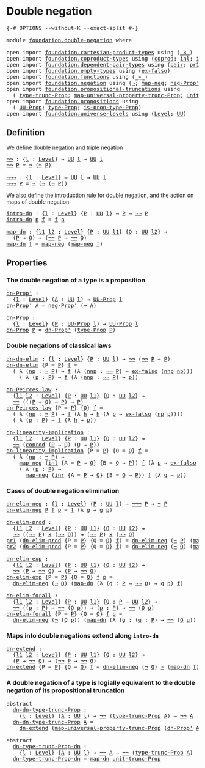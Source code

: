 # Double negation

<pre class="Agda"><a id="28" class="Symbol">{-#</a> <a id="32" class="Keyword">OPTIONS</a> <a id="40" class="Pragma">--without-K</a> <a id="52" class="Pragma">--exact-split</a> <a id="66" class="Symbol">#-}</a>

<a id="71" class="Keyword">module</a> <a id="78" href="foundation.double-negation.html" class="Module">foundation.double-negation</a> <a id="105" class="Keyword">where</a>

<a id="112" class="Keyword">open</a> <a id="117" class="Keyword">import</a> <a id="124" href="foundation.cartesian-product-types.html" class="Module">foundation.cartesian-product-types</a> <a id="159" class="Keyword">using</a> <a id="165" class="Symbol">(</a><a id="166" href="foundation-core.cartesian-product-types.html#577" class="Function Operator">_×_</a><a id="169" class="Symbol">)</a>
<a id="171" class="Keyword">open</a> <a id="176" class="Keyword">import</a> <a id="183" href="foundation.coproduct-types.html" class="Module">foundation.coproduct-types</a> <a id="210" class="Keyword">using</a> <a id="216" class="Symbol">(</a><a id="217" href="foundation.coproduct-types.html#1168" class="Datatype">coprod</a><a id="223" class="Symbol">;</a> <a id="225" href="foundation.coproduct-types.html#1239" class="InductiveConstructor">inl</a><a id="228" class="Symbol">;</a> <a id="230" href="foundation.coproduct-types.html#1262" class="InductiveConstructor">inr</a><a id="233" class="Symbol">)</a>
<a id="235" class="Keyword">open</a> <a id="240" class="Keyword">import</a> <a id="247" href="foundation.dependent-pair-types.html" class="Module">foundation.dependent-pair-types</a> <a id="279" class="Keyword">using</a> <a id="285" class="Symbol">(</a><a id="286" href="foundation-core.dependent-pair-types.html#575" class="InductiveConstructor">pair</a><a id="290" class="Symbol">;</a> <a id="292" href="foundation-core.dependent-pair-types.html#592" class="Field">pr1</a><a id="295" class="Symbol">;</a> <a id="297" href="foundation-core.dependent-pair-types.html#604" class="Field">pr2</a><a id="300" class="Symbol">)</a>
<a id="302" class="Keyword">open</a> <a id="307" class="Keyword">import</a> <a id="314" href="foundation.empty-types.html" class="Module">foundation.empty-types</a> <a id="337" class="Keyword">using</a> <a id="343" class="Symbol">(</a><a id="344" href="foundation-core.empty-types.html#1147" class="Function">ex-falso</a><a id="352" class="Symbol">)</a>
<a id="354" class="Keyword">open</a> <a id="359" class="Keyword">import</a> <a id="366" href="foundation.functions.html" class="Module">foundation.functions</a> <a id="387" class="Keyword">using</a> <a id="393" class="Symbol">(</a><a id="394" href="foundation-core.functions.html#407" class="Function Operator">_∘_</a><a id="397" class="Symbol">)</a>
<a id="399" class="Keyword">open</a> <a id="404" class="Keyword">import</a> <a id="411" href="foundation.negation.html" class="Module">foundation.negation</a> <a id="431" class="Keyword">using</a> <a id="437" class="Symbol">(</a><a id="438" href="foundation-core.negation.html#452" class="Function">¬</a><a id="439" class="Symbol">;</a> <a id="441" href="foundation-core.negation.html#499" class="Function">map-neg</a><a id="448" class="Symbol">;</a> <a id="450" href="foundation.negation.html#1054" class="Function">neg-Prop&#39;</a><a id="459" class="Symbol">)</a>
<a id="461" class="Keyword">open</a> <a id="466" class="Keyword">import</a> <a id="473" href="foundation.propositional-truncations.html" class="Module">foundation.propositional-truncations</a> <a id="510" class="Keyword">using</a>
  <a id="518" class="Symbol">(</a> <a id="520" href="foundation.propositional-truncations.html#2012" class="Function">type-trunc-Prop</a><a id="535" class="Symbol">;</a> <a id="537" href="foundation.propositional-truncations.html#5222" class="Function">map-universal-property-trunc-Prop</a><a id="570" class="Symbol">;</a> <a id="572" href="foundation.propositional-truncations.html#2096" class="Function">unit-trunc-Prop</a><a id="587" class="Symbol">)</a>
<a id="589" class="Keyword">open</a> <a id="594" class="Keyword">import</a> <a id="601" href="foundation.propositions.html" class="Module">foundation.propositions</a> <a id="625" class="Keyword">using</a>
  <a id="633" class="Symbol">(</a> <a id="635" href="foundation-core.propositions.html#1322" class="Function">UU-Prop</a><a id="642" class="Symbol">;</a> <a id="644" href="foundation-core.propositions.html#1424" class="Function">type-Prop</a><a id="653" class="Symbol">;</a> <a id="655" href="foundation-core.propositions.html#1491" class="Function">is-prop-type-Prop</a><a id="672" class="Symbol">)</a>
<a id="674" class="Keyword">open</a> <a id="679" class="Keyword">import</a> <a id="686" href="foundation.universe-levels.html" class="Module">foundation.universe-levels</a> <a id="713" class="Keyword">using</a> <a id="719" class="Symbol">(</a><a id="720" href="Agda.Primitive.html#597" class="Postulate">Level</a><a id="725" class="Symbol">;</a> <a id="727" href="foundation-core.universe-levels.html#222" class="Primitive">UU</a><a id="729" class="Symbol">)</a>
</pre>
## Definition

We define double negation and triple negation

<pre class="Agda"><a id="¬¬"></a><a id="806" href="foundation.double-negation.html#806" class="Function">¬¬</a> <a id="809" class="Symbol">:</a> <a id="811" class="Symbol">{</a><a id="812" href="foundation.double-negation.html#812" class="Bound">l</a> <a id="814" class="Symbol">:</a> <a id="816" href="Agda.Primitive.html#597" class="Postulate">Level</a><a id="821" class="Symbol">}</a> <a id="823" class="Symbol">→</a> <a id="825" href="foundation-core.universe-levels.html#222" class="Primitive">UU</a> <a id="828" href="foundation.double-negation.html#812" class="Bound">l</a> <a id="830" class="Symbol">→</a> <a id="832" href="foundation-core.universe-levels.html#222" class="Primitive">UU</a> <a id="835" href="foundation.double-negation.html#812" class="Bound">l</a>
<a id="837" href="foundation.double-negation.html#806" class="Function">¬¬</a> <a id="840" href="foundation.double-negation.html#840" class="Bound">P</a> <a id="842" class="Symbol">=</a> <a id="844" href="foundation-core.negation.html#452" class="Function">¬</a> <a id="846" class="Symbol">(</a><a id="847" href="foundation-core.negation.html#452" class="Function">¬</a> <a id="849" href="foundation.double-negation.html#840" class="Bound">P</a><a id="850" class="Symbol">)</a>

<a id="¬¬¬"></a><a id="853" href="foundation.double-negation.html#853" class="Function">¬¬¬</a> <a id="857" class="Symbol">:</a> <a id="859" class="Symbol">{</a><a id="860" href="foundation.double-negation.html#860" class="Bound">l</a> <a id="862" class="Symbol">:</a> <a id="864" href="Agda.Primitive.html#597" class="Postulate">Level</a><a id="869" class="Symbol">}</a> <a id="871" class="Symbol">→</a> <a id="873" href="foundation-core.universe-levels.html#222" class="Primitive">UU</a> <a id="876" href="foundation.double-negation.html#860" class="Bound">l</a> <a id="878" class="Symbol">→</a> <a id="880" href="foundation-core.universe-levels.html#222" class="Primitive">UU</a> <a id="883" href="foundation.double-negation.html#860" class="Bound">l</a>
<a id="885" href="foundation.double-negation.html#853" class="Function">¬¬¬</a> <a id="889" href="foundation.double-negation.html#889" class="Bound">P</a> <a id="891" class="Symbol">=</a> <a id="893" href="foundation-core.negation.html#452" class="Function">¬</a> <a id="895" class="Symbol">(</a><a id="896" href="foundation-core.negation.html#452" class="Function">¬</a> <a id="898" class="Symbol">(</a><a id="899" href="foundation-core.negation.html#452" class="Function">¬</a> <a id="901" href="foundation.double-negation.html#889" class="Bound">P</a><a id="902" class="Symbol">))</a>
</pre>
We also define the introduction rule for double negation, and the action on maps of double negation.

<pre class="Agda"><a id="intro-dn"></a><a id="1020" href="foundation.double-negation.html#1020" class="Function">intro-dn</a> <a id="1029" class="Symbol">:</a> <a id="1031" class="Symbol">{</a><a id="1032" href="foundation.double-negation.html#1032" class="Bound">l</a> <a id="1034" class="Symbol">:</a> <a id="1036" href="Agda.Primitive.html#597" class="Postulate">Level</a><a id="1041" class="Symbol">}</a> <a id="1043" class="Symbol">{</a><a id="1044" href="foundation.double-negation.html#1044" class="Bound">P</a> <a id="1046" class="Symbol">:</a> <a id="1048" href="foundation-core.universe-levels.html#222" class="Primitive">UU</a> <a id="1051" href="foundation.double-negation.html#1032" class="Bound">l</a><a id="1052" class="Symbol">}</a> <a id="1054" class="Symbol">→</a> <a id="1056" href="foundation.double-negation.html#1044" class="Bound">P</a> <a id="1058" class="Symbol">→</a> <a id="1060" href="foundation.double-negation.html#806" class="Function">¬¬</a> <a id="1063" href="foundation.double-negation.html#1044" class="Bound">P</a>
<a id="1065" href="foundation.double-negation.html#1020" class="Function">intro-dn</a> <a id="1074" href="foundation.double-negation.html#1074" class="Bound">p</a> <a id="1076" href="foundation.double-negation.html#1076" class="Bound">f</a> <a id="1078" class="Symbol">=</a> <a id="1080" href="foundation.double-negation.html#1076" class="Bound">f</a> <a id="1082" href="foundation.double-negation.html#1074" class="Bound">p</a>

<a id="map-dn"></a><a id="1085" href="foundation.double-negation.html#1085" class="Function">map-dn</a> <a id="1092" class="Symbol">:</a> <a id="1094" class="Symbol">{</a><a id="1095" href="foundation.double-negation.html#1095" class="Bound">l1</a> <a id="1098" href="foundation.double-negation.html#1098" class="Bound">l2</a> <a id="1101" class="Symbol">:</a> <a id="1103" href="Agda.Primitive.html#597" class="Postulate">Level</a><a id="1108" class="Symbol">}</a> <a id="1110" class="Symbol">{</a><a id="1111" href="foundation.double-negation.html#1111" class="Bound">P</a> <a id="1113" class="Symbol">:</a> <a id="1115" href="foundation-core.universe-levels.html#222" class="Primitive">UU</a> <a id="1118" href="foundation.double-negation.html#1095" class="Bound">l1</a><a id="1120" class="Symbol">}</a> <a id="1122" class="Symbol">{</a><a id="1123" href="foundation.double-negation.html#1123" class="Bound">Q</a> <a id="1125" class="Symbol">:</a> <a id="1127" href="foundation-core.universe-levels.html#222" class="Primitive">UU</a> <a id="1130" href="foundation.double-negation.html#1098" class="Bound">l2</a><a id="1132" class="Symbol">}</a> <a id="1134" class="Symbol">→</a>
  <a id="1138" class="Symbol">(</a><a id="1139" href="foundation.double-negation.html#1111" class="Bound">P</a> <a id="1141" class="Symbol">→</a> <a id="1143" href="foundation.double-negation.html#1123" class="Bound">Q</a><a id="1144" class="Symbol">)</a> <a id="1146" class="Symbol">→</a> <a id="1148" class="Symbol">(</a><a id="1149" href="foundation.double-negation.html#806" class="Function">¬¬</a> <a id="1152" href="foundation.double-negation.html#1111" class="Bound">P</a> <a id="1154" class="Symbol">→</a> <a id="1156" href="foundation.double-negation.html#806" class="Function">¬¬</a> <a id="1159" href="foundation.double-negation.html#1123" class="Bound">Q</a><a id="1160" class="Symbol">)</a>
<a id="1162" href="foundation.double-negation.html#1085" class="Function">map-dn</a> <a id="1169" href="foundation.double-negation.html#1169" class="Bound">f</a> <a id="1171" class="Symbol">=</a> <a id="1173" href="foundation-core.negation.html#499" class="Function">map-neg</a> <a id="1181" class="Symbol">(</a><a id="1182" href="foundation-core.negation.html#499" class="Function">map-neg</a> <a id="1190" href="foundation.double-negation.html#1169" class="Bound">f</a><a id="1191" class="Symbol">)</a>
</pre>
## Properties

### The double negation of a type is a proposition

<pre class="Agda"><a id="dn-Prop&#39;"></a><a id="1273" href="foundation.double-negation.html#1273" class="Function">dn-Prop&#39;</a> <a id="1282" class="Symbol">:</a>
  <a id="1286" class="Symbol">{</a><a id="1287" href="foundation.double-negation.html#1287" class="Bound">l</a> <a id="1289" class="Symbol">:</a> <a id="1291" href="Agda.Primitive.html#597" class="Postulate">Level</a><a id="1296" class="Symbol">}</a> <a id="1298" class="Symbol">(</a><a id="1299" href="foundation.double-negation.html#1299" class="Bound">A</a> <a id="1301" class="Symbol">:</a> <a id="1303" href="foundation-core.universe-levels.html#222" class="Primitive">UU</a> <a id="1306" href="foundation.double-negation.html#1287" class="Bound">l</a><a id="1307" class="Symbol">)</a> <a id="1309" class="Symbol">→</a> <a id="1311" href="foundation-core.propositions.html#1322" class="Function">UU-Prop</a> <a id="1319" href="foundation.double-negation.html#1287" class="Bound">l</a>
<a id="1321" href="foundation.double-negation.html#1273" class="Function">dn-Prop&#39;</a> <a id="1330" href="foundation.double-negation.html#1330" class="Bound">A</a> <a id="1332" class="Symbol">=</a> <a id="1334" href="foundation.negation.html#1054" class="Function">neg-Prop&#39;</a> <a id="1344" class="Symbol">(</a><a id="1345" href="foundation-core.negation.html#452" class="Function">¬</a> <a id="1347" href="foundation.double-negation.html#1330" class="Bound">A</a><a id="1348" class="Symbol">)</a>

<a id="dn-Prop"></a><a id="1351" href="foundation.double-negation.html#1351" class="Function">dn-Prop</a> <a id="1359" class="Symbol">:</a>
  <a id="1363" class="Symbol">{</a><a id="1364" href="foundation.double-negation.html#1364" class="Bound">l</a> <a id="1366" class="Symbol">:</a> <a id="1368" href="Agda.Primitive.html#597" class="Postulate">Level</a><a id="1373" class="Symbol">}</a> <a id="1375" class="Symbol">(</a><a id="1376" href="foundation.double-negation.html#1376" class="Bound">P</a> <a id="1378" class="Symbol">:</a> <a id="1380" href="foundation-core.propositions.html#1322" class="Function">UU-Prop</a> <a id="1388" href="foundation.double-negation.html#1364" class="Bound">l</a><a id="1389" class="Symbol">)</a> <a id="1391" class="Symbol">→</a> <a id="1393" href="foundation-core.propositions.html#1322" class="Function">UU-Prop</a> <a id="1401" href="foundation.double-negation.html#1364" class="Bound">l</a>
<a id="1403" href="foundation.double-negation.html#1351" class="Function">dn-Prop</a> <a id="1411" href="foundation.double-negation.html#1411" class="Bound">P</a> <a id="1413" class="Symbol">=</a> <a id="1415" href="foundation.double-negation.html#1273" class="Function">dn-Prop&#39;</a> <a id="1424" class="Symbol">(</a><a id="1425" href="foundation-core.propositions.html#1424" class="Function">type-Prop</a> <a id="1435" href="foundation.double-negation.html#1411" class="Bound">P</a><a id="1436" class="Symbol">)</a>
</pre>
### Double negations of classical laws

<pre class="Agda"><a id="dn-dn-elim"></a><a id="1491" href="foundation.double-negation.html#1491" class="Function">dn-dn-elim</a> <a id="1502" class="Symbol">:</a> <a id="1504" class="Symbol">{</a><a id="1505" href="foundation.double-negation.html#1505" class="Bound">l</a> <a id="1507" class="Symbol">:</a> <a id="1509" href="Agda.Primitive.html#597" class="Postulate">Level</a><a id="1514" class="Symbol">}</a> <a id="1516" class="Symbol">{</a><a id="1517" href="foundation.double-negation.html#1517" class="Bound">P</a> <a id="1519" class="Symbol">:</a> <a id="1521" href="foundation-core.universe-levels.html#222" class="Primitive">UU</a> <a id="1524" href="foundation.double-negation.html#1505" class="Bound">l</a><a id="1525" class="Symbol">}</a> <a id="1527" class="Symbol">→</a> <a id="1529" href="foundation.double-negation.html#806" class="Function">¬¬</a> <a id="1532" class="Symbol">(</a><a id="1533" href="foundation.double-negation.html#806" class="Function">¬¬</a> <a id="1536" href="foundation.double-negation.html#1517" class="Bound">P</a> <a id="1538" class="Symbol">→</a> <a id="1540" href="foundation.double-negation.html#1517" class="Bound">P</a><a id="1541" class="Symbol">)</a>
<a id="1543" href="foundation.double-negation.html#1491" class="Function">dn-dn-elim</a> <a id="1554" class="Symbol">{</a><a id="1555" class="Argument">P</a> <a id="1557" class="Symbol">=</a> <a id="1559" href="foundation.double-negation.html#1559" class="Bound">P</a><a id="1560" class="Symbol">}</a> <a id="1562" href="foundation.double-negation.html#1562" class="Bound">f</a> <a id="1564" class="Symbol">=</a>
  <a id="1568" class="Symbol">(</a> <a id="1570" class="Symbol">λ</a> <a id="1572" class="Symbol">(</a><a id="1573" href="foundation.double-negation.html#1573" class="Bound">np</a> <a id="1576" class="Symbol">:</a> <a id="1578" href="foundation-core.negation.html#452" class="Function">¬</a> <a id="1580" href="foundation.double-negation.html#1559" class="Bound">P</a><a id="1581" class="Symbol">)</a> <a id="1583" class="Symbol">→</a> <a id="1585" href="foundation.double-negation.html#1562" class="Bound">f</a> <a id="1587" class="Symbol">(λ</a> <a id="1590" class="Symbol">(</a><a id="1591" href="foundation.double-negation.html#1591" class="Bound">nnp</a> <a id="1595" class="Symbol">:</a> <a id="1597" href="foundation.double-negation.html#806" class="Function">¬¬</a> <a id="1600" href="foundation.double-negation.html#1559" class="Bound">P</a><a id="1601" class="Symbol">)</a> <a id="1603" class="Symbol">→</a> <a id="1605" href="foundation-core.empty-types.html#1147" class="Function">ex-falso</a> <a id="1614" class="Symbol">(</a><a id="1615" href="foundation.double-negation.html#1591" class="Bound">nnp</a> <a id="1619" href="foundation.double-negation.html#1573" class="Bound">np</a><a id="1621" class="Symbol">)))</a>
    <a id="1629" class="Symbol">(</a> <a id="1631" class="Symbol">λ</a> <a id="1633" class="Symbol">(</a><a id="1634" href="foundation.double-negation.html#1634" class="Bound">p</a> <a id="1636" class="Symbol">:</a> <a id="1638" href="foundation.double-negation.html#1559" class="Bound">P</a><a id="1639" class="Symbol">)</a> <a id="1641" class="Symbol">→</a> <a id="1643" href="foundation.double-negation.html#1562" class="Bound">f</a> <a id="1645" class="Symbol">(λ</a> <a id="1648" class="Symbol">(</a><a id="1649" href="foundation.double-negation.html#1649" class="Bound">nnp</a> <a id="1653" class="Symbol">:</a> <a id="1655" href="foundation.double-negation.html#806" class="Function">¬¬</a> <a id="1658" href="foundation.double-negation.html#1559" class="Bound">P</a><a id="1659" class="Symbol">)</a> <a id="1661" class="Symbol">→</a> <a id="1663" href="foundation.double-negation.html#1634" class="Bound">p</a><a id="1664" class="Symbol">))</a>

<a id="dn-Peirces-law"></a><a id="1668" href="foundation.double-negation.html#1668" class="Function">dn-Peirces-law</a> <a id="1683" class="Symbol">:</a>
  <a id="1687" class="Symbol">{</a><a id="1688" href="foundation.double-negation.html#1688" class="Bound">l1</a> <a id="1691" href="foundation.double-negation.html#1691" class="Bound">l2</a> <a id="1694" class="Symbol">:</a> <a id="1696" href="Agda.Primitive.html#597" class="Postulate">Level</a><a id="1701" class="Symbol">}</a> <a id="1703" class="Symbol">{</a><a id="1704" href="foundation.double-negation.html#1704" class="Bound">P</a> <a id="1706" class="Symbol">:</a> <a id="1708" href="foundation-core.universe-levels.html#222" class="Primitive">UU</a> <a id="1711" href="foundation.double-negation.html#1688" class="Bound">l1</a><a id="1713" class="Symbol">}</a> <a id="1715" class="Symbol">{</a><a id="1716" href="foundation.double-negation.html#1716" class="Bound">Q</a> <a id="1718" class="Symbol">:</a> <a id="1720" href="foundation-core.universe-levels.html#222" class="Primitive">UU</a> <a id="1723" href="foundation.double-negation.html#1691" class="Bound">l2</a><a id="1725" class="Symbol">}</a> <a id="1727" class="Symbol">→</a>
  <a id="1731" href="foundation.double-negation.html#806" class="Function">¬¬</a> <a id="1734" class="Symbol">(((</a><a id="1737" href="foundation.double-negation.html#1704" class="Bound">P</a> <a id="1739" class="Symbol">→</a> <a id="1741" href="foundation.double-negation.html#1716" class="Bound">Q</a><a id="1742" class="Symbol">)</a> <a id="1744" class="Symbol">→</a> <a id="1746" href="foundation.double-negation.html#1704" class="Bound">P</a><a id="1747" class="Symbol">)</a> <a id="1749" class="Symbol">→</a> <a id="1751" href="foundation.double-negation.html#1704" class="Bound">P</a><a id="1752" class="Symbol">)</a>
<a id="1754" href="foundation.double-negation.html#1668" class="Function">dn-Peirces-law</a> <a id="1769" class="Symbol">{</a><a id="1770" class="Argument">P</a> <a id="1772" class="Symbol">=</a> <a id="1774" href="foundation.double-negation.html#1774" class="Bound">P</a><a id="1775" class="Symbol">}</a> <a id="1777" class="Symbol">{</a><a id="1778" href="foundation.double-negation.html#1778" class="Bound">Q</a><a id="1779" class="Symbol">}</a> <a id="1781" href="foundation.double-negation.html#1781" class="Bound">f</a> <a id="1783" class="Symbol">=</a>
  <a id="1787" class="Symbol">(</a> <a id="1789" class="Symbol">λ</a> <a id="1791" class="Symbol">(</a><a id="1792" href="foundation.double-negation.html#1792" class="Bound">np</a> <a id="1795" class="Symbol">:</a> <a id="1797" href="foundation-core.negation.html#452" class="Function">¬</a> <a id="1799" href="foundation.double-negation.html#1774" class="Bound">P</a><a id="1800" class="Symbol">)</a> <a id="1802" class="Symbol">→</a> <a id="1804" href="foundation.double-negation.html#1781" class="Bound">f</a> <a id="1806" class="Symbol">(λ</a> <a id="1809" href="foundation.double-negation.html#1809" class="Bound">h</a> <a id="1811" class="Symbol">→</a> <a id="1813" href="foundation.double-negation.html#1809" class="Bound">h</a> <a id="1815" class="Symbol">(λ</a> <a id="1818" href="foundation.double-negation.html#1818" class="Bound">p</a> <a id="1820" class="Symbol">→</a> <a id="1822" href="foundation-core.empty-types.html#1147" class="Function">ex-falso</a> <a id="1831" class="Symbol">(</a><a id="1832" href="foundation.double-negation.html#1792" class="Bound">np</a> <a id="1835" href="foundation.double-negation.html#1818" class="Bound">p</a><a id="1836" class="Symbol">))))</a>
  <a id="1843" class="Symbol">(</a> <a id="1845" class="Symbol">λ</a> <a id="1847" class="Symbol">(</a><a id="1848" href="foundation.double-negation.html#1848" class="Bound">p</a> <a id="1850" class="Symbol">:</a> <a id="1852" href="foundation.double-negation.html#1774" class="Bound">P</a><a id="1853" class="Symbol">)</a> <a id="1855" class="Symbol">→</a> <a id="1857" href="foundation.double-negation.html#1781" class="Bound">f</a> <a id="1859" class="Symbol">(λ</a> <a id="1862" href="foundation.double-negation.html#1862" class="Bound">h</a> <a id="1864" class="Symbol">→</a> <a id="1866" href="foundation.double-negation.html#1848" class="Bound">p</a><a id="1867" class="Symbol">))</a>

<a id="dn-linearity-implication"></a><a id="1871" href="foundation.double-negation.html#1871" class="Function">dn-linearity-implication</a> <a id="1896" class="Symbol">:</a>
  <a id="1900" class="Symbol">{</a><a id="1901" href="foundation.double-negation.html#1901" class="Bound">l1</a> <a id="1904" href="foundation.double-negation.html#1904" class="Bound">l2</a> <a id="1907" class="Symbol">:</a> <a id="1909" href="Agda.Primitive.html#597" class="Postulate">Level</a><a id="1914" class="Symbol">}</a> <a id="1916" class="Symbol">{</a><a id="1917" href="foundation.double-negation.html#1917" class="Bound">P</a> <a id="1919" class="Symbol">:</a> <a id="1921" href="foundation-core.universe-levels.html#222" class="Primitive">UU</a> <a id="1924" href="foundation.double-negation.html#1901" class="Bound">l1</a><a id="1926" class="Symbol">}</a> <a id="1928" class="Symbol">{</a><a id="1929" href="foundation.double-negation.html#1929" class="Bound">Q</a> <a id="1931" class="Symbol">:</a> <a id="1933" href="foundation-core.universe-levels.html#222" class="Primitive">UU</a> <a id="1936" href="foundation.double-negation.html#1904" class="Bound">l2</a><a id="1938" class="Symbol">}</a> <a id="1940" class="Symbol">→</a>
  <a id="1944" href="foundation.double-negation.html#806" class="Function">¬¬</a> <a id="1947" class="Symbol">(</a><a id="1948" href="foundation.coproduct-types.html#1168" class="Datatype">coprod</a> <a id="1955" class="Symbol">(</a><a id="1956" href="foundation.double-negation.html#1917" class="Bound">P</a> <a id="1958" class="Symbol">→</a> <a id="1960" href="foundation.double-negation.html#1929" class="Bound">Q</a><a id="1961" class="Symbol">)</a> <a id="1963" class="Symbol">(</a><a id="1964" href="foundation.double-negation.html#1929" class="Bound">Q</a> <a id="1966" class="Symbol">→</a> <a id="1968" href="foundation.double-negation.html#1917" class="Bound">P</a><a id="1969" class="Symbol">))</a>
<a id="1972" href="foundation.double-negation.html#1871" class="Function">dn-linearity-implication</a> <a id="1997" class="Symbol">{</a><a id="1998" class="Argument">P</a> <a id="2000" class="Symbol">=</a> <a id="2002" href="foundation.double-negation.html#2002" class="Bound">P</a><a id="2003" class="Symbol">}</a> <a id="2005" class="Symbol">{</a><a id="2006" class="Argument">Q</a> <a id="2008" class="Symbol">=</a> <a id="2010" href="foundation.double-negation.html#2010" class="Bound">Q</a><a id="2011" class="Symbol">}</a> <a id="2013" href="foundation.double-negation.html#2013" class="Bound">f</a> <a id="2015" class="Symbol">=</a>
  <a id="2019" class="Symbol">(</a> <a id="2021" class="Symbol">λ</a> <a id="2023" class="Symbol">(</a><a id="2024" href="foundation.double-negation.html#2024" class="Bound">np</a> <a id="2027" class="Symbol">:</a> <a id="2029" href="foundation-core.negation.html#452" class="Function">¬</a> <a id="2031" href="foundation.double-negation.html#2002" class="Bound">P</a><a id="2032" class="Symbol">)</a> <a id="2034" class="Symbol">→</a>
    <a id="2040" href="foundation-core.negation.html#499" class="Function">map-neg</a> <a id="2048" class="Symbol">(</a><a id="2049" href="foundation.coproduct-types.html#1239" class="InductiveConstructor">inl</a> <a id="2053" class="Symbol">{</a><a id="2054" class="Argument">A</a> <a id="2056" class="Symbol">=</a> <a id="2058" href="foundation.double-negation.html#2002" class="Bound">P</a> <a id="2060" class="Symbol">→</a> <a id="2062" href="foundation.double-negation.html#2010" class="Bound">Q</a><a id="2063" class="Symbol">}</a> <a id="2065" class="Symbol">{</a><a id="2066" class="Argument">B</a> <a id="2068" class="Symbol">=</a> <a id="2070" href="foundation.double-negation.html#2010" class="Bound">Q</a> <a id="2072" class="Symbol">→</a> <a id="2074" href="foundation.double-negation.html#2002" class="Bound">P</a><a id="2075" class="Symbol">})</a> <a id="2078" href="foundation.double-negation.html#2013" class="Bound">f</a> <a id="2080" class="Symbol">(λ</a> <a id="2083" href="foundation.double-negation.html#2083" class="Bound">p</a> <a id="2085" class="Symbol">→</a> <a id="2087" href="foundation-core.empty-types.html#1147" class="Function">ex-falso</a> <a id="2096" class="Symbol">(</a><a id="2097" href="foundation.double-negation.html#2024" class="Bound">np</a> <a id="2100" href="foundation.double-negation.html#2083" class="Bound">p</a><a id="2101" class="Symbol">)))</a>
    <a id="2109" class="Symbol">(</a> <a id="2111" class="Symbol">λ</a> <a id="2113" class="Symbol">(</a><a id="2114" href="foundation.double-negation.html#2114" class="Bound">p</a> <a id="2116" class="Symbol">:</a> <a id="2118" href="foundation.double-negation.html#2002" class="Bound">P</a><a id="2119" class="Symbol">)</a> <a id="2121" class="Symbol">→</a>
      <a id="2129" href="foundation-core.negation.html#499" class="Function">map-neg</a> <a id="2137" class="Symbol">(</a><a id="2138" href="foundation.coproduct-types.html#1262" class="InductiveConstructor">inr</a> <a id="2142" class="Symbol">{</a><a id="2143" class="Argument">A</a> <a id="2145" class="Symbol">=</a> <a id="2147" href="foundation.double-negation.html#2002" class="Bound">P</a> <a id="2149" class="Symbol">→</a> <a id="2151" href="foundation.double-negation.html#2010" class="Bound">Q</a><a id="2152" class="Symbol">}</a> <a id="2154" class="Symbol">{</a><a id="2155" class="Argument">B</a> <a id="2157" class="Symbol">=</a> <a id="2159" href="foundation.double-negation.html#2010" class="Bound">Q</a> <a id="2161" class="Symbol">→</a> <a id="2163" href="foundation.double-negation.html#2002" class="Bound">P</a><a id="2164" class="Symbol">})</a> <a id="2167" href="foundation.double-negation.html#2013" class="Bound">f</a> <a id="2169" class="Symbol">(λ</a> <a id="2172" href="foundation.double-negation.html#2172" class="Bound">q</a> <a id="2174" class="Symbol">→</a> <a id="2176" href="foundation.double-negation.html#2114" class="Bound">p</a><a id="2177" class="Symbol">))</a>
</pre>
### Cases of double negation elimination

<pre class="Agda"><a id="dn-elim-neg"></a><a id="2235" href="foundation.double-negation.html#2235" class="Function">dn-elim-neg</a> <a id="2247" class="Symbol">:</a> <a id="2249" class="Symbol">{</a><a id="2250" href="foundation.double-negation.html#2250" class="Bound">l</a> <a id="2252" class="Symbol">:</a> <a id="2254" href="Agda.Primitive.html#597" class="Postulate">Level</a><a id="2259" class="Symbol">}</a> <a id="2261" class="Symbol">(</a><a id="2262" href="foundation.double-negation.html#2262" class="Bound">P</a> <a id="2264" class="Symbol">:</a> <a id="2266" href="foundation-core.universe-levels.html#222" class="Primitive">UU</a> <a id="2269" href="foundation.double-negation.html#2250" class="Bound">l</a><a id="2270" class="Symbol">)</a> <a id="2272" class="Symbol">→</a> <a id="2274" href="foundation.double-negation.html#853" class="Function">¬¬¬</a> <a id="2278" href="foundation.double-negation.html#2262" class="Bound">P</a> <a id="2280" class="Symbol">→</a> <a id="2282" href="foundation-core.negation.html#452" class="Function">¬</a> <a id="2284" href="foundation.double-negation.html#2262" class="Bound">P</a>
<a id="2286" href="foundation.double-negation.html#2235" class="Function">dn-elim-neg</a> <a id="2298" href="foundation.double-negation.html#2298" class="Bound">P</a> <a id="2300" href="foundation.double-negation.html#2300" class="Bound">f</a> <a id="2302" href="foundation.double-negation.html#2302" class="Bound">p</a> <a id="2304" class="Symbol">=</a> <a id="2306" href="foundation.double-negation.html#2300" class="Bound">f</a> <a id="2308" class="Symbol">(λ</a> <a id="2311" href="foundation.double-negation.html#2311" class="Bound">g</a> <a id="2313" class="Symbol">→</a> <a id="2315" href="foundation.double-negation.html#2311" class="Bound">g</a> <a id="2317" href="foundation.double-negation.html#2302" class="Bound">p</a><a id="2318" class="Symbol">)</a>

<a id="dn-elim-prod"></a><a id="2321" href="foundation.double-negation.html#2321" class="Function">dn-elim-prod</a> <a id="2334" class="Symbol">:</a>
  <a id="2338" class="Symbol">{</a><a id="2339" href="foundation.double-negation.html#2339" class="Bound">l1</a> <a id="2342" href="foundation.double-negation.html#2342" class="Bound">l2</a> <a id="2345" class="Symbol">:</a> <a id="2347" href="Agda.Primitive.html#597" class="Postulate">Level</a><a id="2352" class="Symbol">}</a> <a id="2354" class="Symbol">{</a><a id="2355" href="foundation.double-negation.html#2355" class="Bound">P</a> <a id="2357" class="Symbol">:</a> <a id="2359" href="foundation-core.universe-levels.html#222" class="Primitive">UU</a> <a id="2362" href="foundation.double-negation.html#2339" class="Bound">l1</a><a id="2364" class="Symbol">}</a> <a id="2366" class="Symbol">{</a><a id="2367" href="foundation.double-negation.html#2367" class="Bound">Q</a> <a id="2369" class="Symbol">:</a> <a id="2371" href="foundation-core.universe-levels.html#222" class="Primitive">UU</a> <a id="2374" href="foundation.double-negation.html#2342" class="Bound">l2</a><a id="2376" class="Symbol">}</a> <a id="2378" class="Symbol">→</a>
  <a id="2382" href="foundation.double-negation.html#806" class="Function">¬¬</a> <a id="2385" class="Symbol">((</a><a id="2387" href="foundation.double-negation.html#806" class="Function">¬¬</a> <a id="2390" href="foundation.double-negation.html#2355" class="Bound">P</a><a id="2391" class="Symbol">)</a> <a id="2393" href="foundation-core.cartesian-product-types.html#577" class="Function Operator">×</a> <a id="2395" class="Symbol">(</a><a id="2396" href="foundation.double-negation.html#806" class="Function">¬¬</a> <a id="2399" href="foundation.double-negation.html#2367" class="Bound">Q</a><a id="2400" class="Symbol">))</a> <a id="2403" class="Symbol">→</a> <a id="2405" class="Symbol">(</a><a id="2406" href="foundation.double-negation.html#806" class="Function">¬¬</a> <a id="2409" href="foundation.double-negation.html#2355" class="Bound">P</a><a id="2410" class="Symbol">)</a> <a id="2412" href="foundation-core.cartesian-product-types.html#577" class="Function Operator">×</a> <a id="2414" class="Symbol">(</a><a id="2415" href="foundation.double-negation.html#806" class="Function">¬¬</a> <a id="2418" href="foundation.double-negation.html#2367" class="Bound">Q</a><a id="2419" class="Symbol">)</a>
<a id="2421" href="foundation-core.dependent-pair-types.html#592" class="Field">pr1</a> <a id="2425" class="Symbol">(</a><a id="2426" href="foundation.double-negation.html#2321" class="Function">dn-elim-prod</a> <a id="2439" class="Symbol">{</a><a id="2440" class="Argument">P</a> <a id="2442" class="Symbol">=</a> <a id="2444" href="foundation.double-negation.html#2444" class="Bound">P</a><a id="2445" class="Symbol">}</a> <a id="2447" class="Symbol">{</a><a id="2448" class="Argument">Q</a> <a id="2450" class="Symbol">=</a> <a id="2452" href="foundation.double-negation.html#2452" class="Bound">Q</a><a id="2453" class="Symbol">}</a> <a id="2455" href="foundation.double-negation.html#2455" class="Bound">f</a><a id="2456" class="Symbol">)</a> <a id="2458" class="Symbol">=</a> <a id="2460" href="foundation.double-negation.html#2235" class="Function">dn-elim-neg</a> <a id="2472" class="Symbol">(</a><a id="2473" href="foundation-core.negation.html#452" class="Function">¬</a> <a id="2475" href="foundation.double-negation.html#2444" class="Bound">P</a><a id="2476" class="Symbol">)</a> <a id="2478" class="Symbol">(</a><a id="2479" href="foundation.double-negation.html#1085" class="Function">map-dn</a> <a id="2486" href="foundation-core.dependent-pair-types.html#592" class="Field">pr1</a> <a id="2490" href="foundation.double-negation.html#2455" class="Bound">f</a><a id="2491" class="Symbol">)</a>
<a id="2493" href="foundation-core.dependent-pair-types.html#604" class="Field">pr2</a> <a id="2497" class="Symbol">(</a><a id="2498" href="foundation.double-negation.html#2321" class="Function">dn-elim-prod</a> <a id="2511" class="Symbol">{</a><a id="2512" class="Argument">P</a> <a id="2514" class="Symbol">=</a> <a id="2516" href="foundation.double-negation.html#2516" class="Bound">P</a><a id="2517" class="Symbol">}</a> <a id="2519" class="Symbol">{</a><a id="2520" class="Argument">Q</a> <a id="2522" class="Symbol">=</a> <a id="2524" href="foundation.double-negation.html#2524" class="Bound">Q</a><a id="2525" class="Symbol">}</a> <a id="2527" href="foundation.double-negation.html#2527" class="Bound">f</a><a id="2528" class="Symbol">)</a> <a id="2530" class="Symbol">=</a> <a id="2532" href="foundation.double-negation.html#2235" class="Function">dn-elim-neg</a> <a id="2544" class="Symbol">(</a><a id="2545" href="foundation-core.negation.html#452" class="Function">¬</a> <a id="2547" href="foundation.double-negation.html#2524" class="Bound">Q</a><a id="2548" class="Symbol">)</a> <a id="2550" class="Symbol">(</a><a id="2551" href="foundation.double-negation.html#1085" class="Function">map-dn</a> <a id="2558" href="foundation-core.dependent-pair-types.html#604" class="Field">pr2</a> <a id="2562" href="foundation.double-negation.html#2527" class="Bound">f</a><a id="2563" class="Symbol">)</a>

<a id="dn-elim-exp"></a><a id="2566" href="foundation.double-negation.html#2566" class="Function">dn-elim-exp</a> <a id="2578" class="Symbol">:</a>
  <a id="2582" class="Symbol">{</a><a id="2583" href="foundation.double-negation.html#2583" class="Bound">l1</a> <a id="2586" href="foundation.double-negation.html#2586" class="Bound">l2</a> <a id="2589" class="Symbol">:</a> <a id="2591" href="Agda.Primitive.html#597" class="Postulate">Level</a><a id="2596" class="Symbol">}</a> <a id="2598" class="Symbol">{</a><a id="2599" href="foundation.double-negation.html#2599" class="Bound">P</a> <a id="2601" class="Symbol">:</a> <a id="2603" href="foundation-core.universe-levels.html#222" class="Primitive">UU</a> <a id="2606" href="foundation.double-negation.html#2583" class="Bound">l1</a><a id="2608" class="Symbol">}</a> <a id="2610" class="Symbol">{</a><a id="2611" href="foundation.double-negation.html#2611" class="Bound">Q</a> <a id="2613" class="Symbol">:</a> <a id="2615" href="foundation-core.universe-levels.html#222" class="Primitive">UU</a> <a id="2618" href="foundation.double-negation.html#2586" class="Bound">l2</a><a id="2620" class="Symbol">}</a> <a id="2622" class="Symbol">→</a>
  <a id="2626" href="foundation.double-negation.html#806" class="Function">¬¬</a> <a id="2629" class="Symbol">(</a><a id="2630" href="foundation.double-negation.html#2599" class="Bound">P</a> <a id="2632" class="Symbol">→</a> <a id="2634" href="foundation.double-negation.html#806" class="Function">¬¬</a> <a id="2637" href="foundation.double-negation.html#2611" class="Bound">Q</a><a id="2638" class="Symbol">)</a> <a id="2640" class="Symbol">→</a> <a id="2642" class="Symbol">(</a><a id="2643" href="foundation.double-negation.html#2599" class="Bound">P</a> <a id="2645" class="Symbol">→</a> <a id="2647" href="foundation.double-negation.html#806" class="Function">¬¬</a> <a id="2650" href="foundation.double-negation.html#2611" class="Bound">Q</a><a id="2651" class="Symbol">)</a>
<a id="2653" href="foundation.double-negation.html#2566" class="Function">dn-elim-exp</a> <a id="2665" class="Symbol">{</a><a id="2666" class="Argument">P</a> <a id="2668" class="Symbol">=</a> <a id="2670" href="foundation.double-negation.html#2670" class="Bound">P</a><a id="2671" class="Symbol">}</a> <a id="2673" class="Symbol">{</a><a id="2674" class="Argument">Q</a> <a id="2676" class="Symbol">=</a> <a id="2678" href="foundation.double-negation.html#2678" class="Bound">Q</a><a id="2679" class="Symbol">}</a> <a id="2681" href="foundation.double-negation.html#2681" class="Bound">f</a> <a id="2683" href="foundation.double-negation.html#2683" class="Bound">p</a> <a id="2685" class="Symbol">=</a>
  <a id="2689" href="foundation.double-negation.html#2235" class="Function">dn-elim-neg</a> <a id="2701" class="Symbol">(</a><a id="2702" href="foundation-core.negation.html#452" class="Function">¬</a> <a id="2704" href="foundation.double-negation.html#2678" class="Bound">Q</a><a id="2705" class="Symbol">)</a> <a id="2707" class="Symbol">(</a><a id="2708" href="foundation.double-negation.html#1085" class="Function">map-dn</a> <a id="2715" class="Symbol">(λ</a> <a id="2718" class="Symbol">(</a><a id="2719" href="foundation.double-negation.html#2719" class="Bound">g</a> <a id="2721" class="Symbol">:</a> <a id="2723" href="foundation.double-negation.html#2670" class="Bound">P</a> <a id="2725" class="Symbol">→</a> <a id="2727" href="foundation.double-negation.html#806" class="Function">¬¬</a> <a id="2730" href="foundation.double-negation.html#2678" class="Bound">Q</a><a id="2731" class="Symbol">)</a> <a id="2733" class="Symbol">→</a> <a id="2735" href="foundation.double-negation.html#2719" class="Bound">g</a> <a id="2737" href="foundation.double-negation.html#2683" class="Bound">p</a><a id="2738" class="Symbol">)</a> <a id="2740" href="foundation.double-negation.html#2681" class="Bound">f</a><a id="2741" class="Symbol">)</a>

<a id="dn-elim-forall"></a><a id="2744" href="foundation.double-negation.html#2744" class="Function">dn-elim-forall</a> <a id="2759" class="Symbol">:</a>
  <a id="2763" class="Symbol">{</a><a id="2764" href="foundation.double-negation.html#2764" class="Bound">l1</a> <a id="2767" href="foundation.double-negation.html#2767" class="Bound">l2</a> <a id="2770" class="Symbol">:</a> <a id="2772" href="Agda.Primitive.html#597" class="Postulate">Level</a><a id="2777" class="Symbol">}</a> <a id="2779" class="Symbol">{</a><a id="2780" href="foundation.double-negation.html#2780" class="Bound">P</a> <a id="2782" class="Symbol">:</a> <a id="2784" href="foundation-core.universe-levels.html#222" class="Primitive">UU</a> <a id="2787" href="foundation.double-negation.html#2764" class="Bound">l1</a><a id="2789" class="Symbol">}</a> <a id="2791" class="Symbol">{</a><a id="2792" href="foundation.double-negation.html#2792" class="Bound">Q</a> <a id="2794" class="Symbol">:</a> <a id="2796" href="foundation.double-negation.html#2780" class="Bound">P</a> <a id="2798" class="Symbol">→</a> <a id="2800" href="foundation-core.universe-levels.html#222" class="Primitive">UU</a> <a id="2803" href="foundation.double-negation.html#2767" class="Bound">l2</a><a id="2805" class="Symbol">}</a> <a id="2807" class="Symbol">→</a>
  <a id="2811" href="foundation.double-negation.html#806" class="Function">¬¬</a> <a id="2814" class="Symbol">((</a><a id="2816" href="foundation.double-negation.html#2816" class="Bound">p</a> <a id="2818" class="Symbol">:</a> <a id="2820" href="foundation.double-negation.html#2780" class="Bound">P</a><a id="2821" class="Symbol">)</a> <a id="2823" class="Symbol">→</a> <a id="2825" href="foundation.double-negation.html#806" class="Function">¬¬</a> <a id="2828" class="Symbol">(</a><a id="2829" href="foundation.double-negation.html#2792" class="Bound">Q</a> <a id="2831" href="foundation.double-negation.html#2816" class="Bound">p</a><a id="2832" class="Symbol">))</a> <a id="2835" class="Symbol">→</a> <a id="2837" class="Symbol">(</a><a id="2838" href="foundation.double-negation.html#2838" class="Bound">p</a> <a id="2840" class="Symbol">:</a> <a id="2842" href="foundation.double-negation.html#2780" class="Bound">P</a><a id="2843" class="Symbol">)</a> <a id="2845" class="Symbol">→</a> <a id="2847" href="foundation.double-negation.html#806" class="Function">¬¬</a> <a id="2850" class="Symbol">(</a><a id="2851" href="foundation.double-negation.html#2792" class="Bound">Q</a> <a id="2853" href="foundation.double-negation.html#2838" class="Bound">p</a><a id="2854" class="Symbol">)</a>
<a id="2856" href="foundation.double-negation.html#2744" class="Function">dn-elim-forall</a> <a id="2871" class="Symbol">{</a><a id="2872" class="Argument">P</a> <a id="2874" class="Symbol">=</a> <a id="2876" href="foundation.double-negation.html#2876" class="Bound">P</a><a id="2877" class="Symbol">}</a> <a id="2879" class="Symbol">{</a><a id="2880" class="Argument">Q</a> <a id="2882" class="Symbol">=</a> <a id="2884" href="foundation.double-negation.html#2884" class="Bound">Q</a><a id="2885" class="Symbol">}</a> <a id="2887" href="foundation.double-negation.html#2887" class="Bound">f</a> <a id="2889" href="foundation.double-negation.html#2889" class="Bound">p</a> <a id="2891" class="Symbol">=</a>
  <a id="2895" href="foundation.double-negation.html#2235" class="Function">dn-elim-neg</a> <a id="2907" class="Symbol">(</a><a id="2908" href="foundation-core.negation.html#452" class="Function">¬</a> <a id="2910" class="Symbol">(</a><a id="2911" href="foundation.double-negation.html#2884" class="Bound">Q</a> <a id="2913" href="foundation.double-negation.html#2889" class="Bound">p</a><a id="2914" class="Symbol">))</a> <a id="2917" class="Symbol">(</a><a id="2918" href="foundation.double-negation.html#1085" class="Function">map-dn</a> <a id="2925" class="Symbol">(λ</a> <a id="2928" class="Symbol">(</a><a id="2929" href="foundation.double-negation.html#2929" class="Bound">g</a> <a id="2931" class="Symbol">:</a> <a id="2933" class="Symbol">(</a><a id="2934" href="foundation.double-negation.html#2934" class="Bound">u</a> <a id="2936" class="Symbol">:</a> <a id="2938" href="foundation.double-negation.html#2876" class="Bound">P</a><a id="2939" class="Symbol">)</a> <a id="2941" class="Symbol">→</a> <a id="2943" href="foundation.double-negation.html#806" class="Function">¬¬</a> <a id="2946" class="Symbol">(</a><a id="2947" href="foundation.double-negation.html#2884" class="Bound">Q</a> <a id="2949" href="foundation.double-negation.html#2934" class="Bound">u</a><a id="2950" class="Symbol">))</a> <a id="2953" class="Symbol">→</a> <a id="2955" href="foundation.double-negation.html#2929" class="Bound">g</a> <a id="2957" href="foundation.double-negation.html#2889" class="Bound">p</a><a id="2958" class="Symbol">)</a> <a id="2960" href="foundation.double-negation.html#2887" class="Bound">f</a><a id="2961" class="Symbol">)</a>
</pre>
### Maps into double negations extend along `intro-dn`

<pre class="Agda"><a id="dn-extend"></a><a id="3032" href="foundation.double-negation.html#3032" class="Function">dn-extend</a> <a id="3042" class="Symbol">:</a>
  <a id="3046" class="Symbol">{</a><a id="3047" href="foundation.double-negation.html#3047" class="Bound">l1</a> <a id="3050" href="foundation.double-negation.html#3050" class="Bound">l2</a> <a id="3053" class="Symbol">:</a> <a id="3055" href="Agda.Primitive.html#597" class="Postulate">Level</a><a id="3060" class="Symbol">}</a> <a id="3062" class="Symbol">{</a><a id="3063" href="foundation.double-negation.html#3063" class="Bound">P</a> <a id="3065" class="Symbol">:</a> <a id="3067" href="foundation-core.universe-levels.html#222" class="Primitive">UU</a> <a id="3070" href="foundation.double-negation.html#3047" class="Bound">l1</a><a id="3072" class="Symbol">}</a> <a id="3074" class="Symbol">{</a><a id="3075" href="foundation.double-negation.html#3075" class="Bound">Q</a> <a id="3077" class="Symbol">:</a> <a id="3079" href="foundation-core.universe-levels.html#222" class="Primitive">UU</a> <a id="3082" href="foundation.double-negation.html#3050" class="Bound">l2</a><a id="3084" class="Symbol">}</a> <a id="3086" class="Symbol">→</a>
  <a id="3090" class="Symbol">(</a><a id="3091" href="foundation.double-negation.html#3063" class="Bound">P</a> <a id="3093" class="Symbol">→</a> <a id="3095" href="foundation.double-negation.html#806" class="Function">¬¬</a> <a id="3098" href="foundation.double-negation.html#3075" class="Bound">Q</a><a id="3099" class="Symbol">)</a> <a id="3101" class="Symbol">→</a> <a id="3103" class="Symbol">(</a><a id="3104" href="foundation.double-negation.html#806" class="Function">¬¬</a> <a id="3107" href="foundation.double-negation.html#3063" class="Bound">P</a> <a id="3109" class="Symbol">→</a> <a id="3111" href="foundation.double-negation.html#806" class="Function">¬¬</a> <a id="3114" href="foundation.double-negation.html#3075" class="Bound">Q</a><a id="3115" class="Symbol">)</a>
<a id="3117" href="foundation.double-negation.html#3032" class="Function">dn-extend</a> <a id="3127" class="Symbol">{</a><a id="3128" class="Argument">P</a> <a id="3130" class="Symbol">=</a> <a id="3132" href="foundation.double-negation.html#3132" class="Bound">P</a><a id="3133" class="Symbol">}</a> <a id="3135" class="Symbol">{</a><a id="3136" class="Argument">Q</a> <a id="3138" class="Symbol">=</a> <a id="3140" href="foundation.double-negation.html#3140" class="Bound">Q</a><a id="3141" class="Symbol">}</a> <a id="3143" href="foundation.double-negation.html#3143" class="Bound">f</a> <a id="3145" class="Symbol">=</a> <a id="3147" href="foundation.double-negation.html#2235" class="Function">dn-elim-neg</a> <a id="3159" class="Symbol">(</a><a id="3160" href="foundation-core.negation.html#452" class="Function">¬</a> <a id="3162" href="foundation.double-negation.html#3140" class="Bound">Q</a><a id="3163" class="Symbol">)</a> <a id="3165" href="foundation-core.functions.html#407" class="Function Operator">∘</a> <a id="3167" class="Symbol">(</a><a id="3168" href="foundation.double-negation.html#1085" class="Function">map-dn</a> <a id="3175" href="foundation.double-negation.html#3143" class="Bound">f</a><a id="3176" class="Symbol">)</a>
</pre>
### A double negation of a type is logially equivalent to the double negation of its propositional truncation

<pre class="Agda"><a id="3302" class="Keyword">abstract</a>
  <a id="dn-dn-type-trunc-Prop"></a><a id="3313" href="foundation.double-negation.html#3313" class="Function">dn-dn-type-trunc-Prop</a> <a id="3335" class="Symbol">:</a>
    <a id="3341" class="Symbol">{</a><a id="3342" href="foundation.double-negation.html#3342" class="Bound">l</a> <a id="3344" class="Symbol">:</a> <a id="3346" href="Agda.Primitive.html#597" class="Postulate">Level</a><a id="3351" class="Symbol">}</a> <a id="3353" class="Symbol">(</a><a id="3354" href="foundation.double-negation.html#3354" class="Bound">A</a> <a id="3356" class="Symbol">:</a> <a id="3358" href="foundation-core.universe-levels.html#222" class="Primitive">UU</a> <a id="3361" href="foundation.double-negation.html#3342" class="Bound">l</a><a id="3362" class="Symbol">)</a> <a id="3364" class="Symbol">→</a> <a id="3366" href="foundation.double-negation.html#806" class="Function">¬¬</a> <a id="3369" class="Symbol">(</a><a id="3370" href="foundation.propositional-truncations.html#2012" class="Function">type-trunc-Prop</a> <a id="3386" href="foundation.double-negation.html#3354" class="Bound">A</a><a id="3387" class="Symbol">)</a> <a id="3389" class="Symbol">→</a> <a id="3391" href="foundation.double-negation.html#806" class="Function">¬¬</a> <a id="3394" href="foundation.double-negation.html#3354" class="Bound">A</a>
  <a id="3398" href="foundation.double-negation.html#3313" class="Function">dn-dn-type-trunc-Prop</a> <a id="3420" href="foundation.double-negation.html#3420" class="Bound">A</a> <a id="3422" class="Symbol">=</a>
    <a id="3428" href="foundation.double-negation.html#3032" class="Function">dn-extend</a> <a id="3438" class="Symbol">(</a><a id="3439" href="foundation.propositional-truncations.html#5222" class="Function">map-universal-property-trunc-Prop</a> <a id="3473" class="Symbol">(</a><a id="3474" href="foundation.double-negation.html#1273" class="Function">dn-Prop&#39;</a> <a id="3483" href="foundation.double-negation.html#3420" class="Bound">A</a><a id="3484" class="Symbol">)</a> <a id="3486" href="foundation.double-negation.html#1020" class="Function">intro-dn</a><a id="3494" class="Symbol">)</a>

<a id="3497" class="Keyword">abstract</a>
  <a id="dn-type-trunc-Prop-dn"></a><a id="3508" href="foundation.double-negation.html#3508" class="Function">dn-type-trunc-Prop-dn</a> <a id="3530" class="Symbol">:</a>
    <a id="3536" class="Symbol">{</a><a id="3537" href="foundation.double-negation.html#3537" class="Bound">l</a> <a id="3539" class="Symbol">:</a> <a id="3541" href="Agda.Primitive.html#597" class="Postulate">Level</a><a id="3546" class="Symbol">}</a> <a id="3548" class="Symbol">{</a><a id="3549" href="foundation.double-negation.html#3549" class="Bound">A</a> <a id="3551" class="Symbol">:</a> <a id="3553" href="foundation-core.universe-levels.html#222" class="Primitive">UU</a> <a id="3556" href="foundation.double-negation.html#3537" class="Bound">l</a><a id="3557" class="Symbol">}</a> <a id="3559" class="Symbol">→</a> <a id="3561" href="foundation.double-negation.html#806" class="Function">¬¬</a> <a id="3564" href="foundation.double-negation.html#3549" class="Bound">A</a> <a id="3566" class="Symbol">→</a> <a id="3568" href="foundation.double-negation.html#806" class="Function">¬¬</a> <a id="3571" class="Symbol">(</a><a id="3572" href="foundation.propositional-truncations.html#2012" class="Function">type-trunc-Prop</a> <a id="3588" href="foundation.double-negation.html#3549" class="Bound">A</a><a id="3589" class="Symbol">)</a>
  <a id="3593" href="foundation.double-negation.html#3508" class="Function">dn-type-trunc-Prop-dn</a> <a id="3615" class="Symbol">=</a> <a id="3617" href="foundation.double-negation.html#1085" class="Function">map-dn</a> <a id="3624" href="foundation.propositional-truncations.html#2096" class="Function">unit-trunc-Prop</a>
</pre>